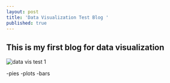 ```yaml
---
layout: post
title: 'Data Visualization Test Blog '
published: true
---
```

## This is my first blog for data visualization
![data vis test 1]({{site.baseurl}}/https://www.google.com/url?sa=i&url=https%3A%2F%2Fwww.columnfivemedia.com%2Fhow-to-data-visualization-report-design&psig=AOvVaw3eW_xS82doOyjAPsUICyiO&ust=1613263281063000&source=images&cd=vfe&ved=0CAIQjRxqFwoTCMitu5nQ5e4CFQAAAAAdAAAAABAJ)

-pies
-plots
-bars